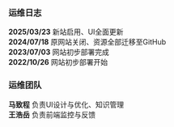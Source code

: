 ### 运维日志
**2025/03/23** 新站启用、UI全面更新<br>
**2024/07/18** 原网站关闭、资源全部迁移至GitHub<br>
**2023/07/03** 网站初步部署完成<br>
**2022/10/26** 网站初步部署开始<br>

### 运维团队
**马致程** 负责UI设计与优化、知识管理<br>
**王浩岳** 负责前端监控与反馈
